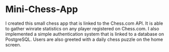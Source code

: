 # Mini-Chess-App
I created this small chess app that is linked to the Chess.com API. It is able to gather winrate statistics on any player registered on Chess.com. 
I also implemented a simple authentication system that is linked to a database on PostgreSQL. Users are also greeted with a daily chess puzzle on the home screen.
